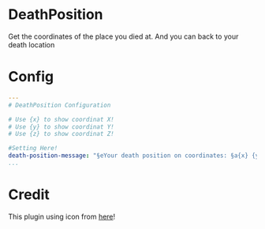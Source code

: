 # DeathPosition
Get the coordinates of the place you died at.
And you can back to your death location

# Config

``` YAML
---
# DeathPosition Configuration

# Use {x} to show coordinat X! 
# Use {y} to show coordinat Y! 
# Use {z} to show coordinat Z! 

#Setting Here!
death-position-message: "§eYour death position on coordinates: §a{x} {y} {z}"
...
```

# Credit
This plugin using icon from <a href="https://flaticon.com">here</a>!
